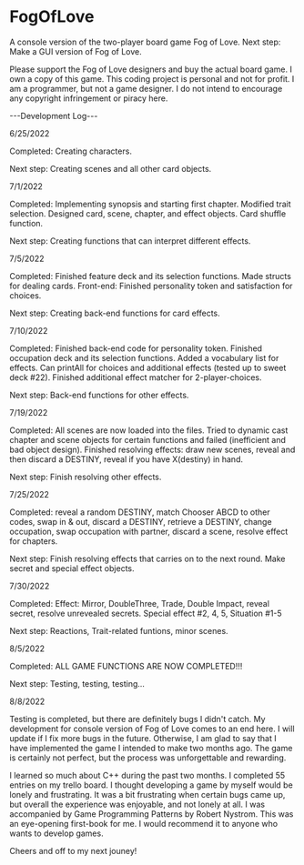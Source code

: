 # FogOfLove

A console version of the two-player board game Fog of Love. Next step: Make a GUI version of Fog of Love. 

Please support the Fog of Love designers and buy the actual board game. I own a copy of this game. This coding project is personal and not for profit. I am a programmer, but not a game designer. I do not intend to encourage any copyright infringement or piracy here. 


---Development Log---

6/25/2022

Completed: Creating characters.

Next step: Creating scenes and all other card objects.

7/1/2022

Completed: Implementing synopsis and starting first chapter. Modified trait selection. Designed card, scene, chapter, and effect objects. Card shuffle function.

Next step: Creating functions that can interpret different effects. 

7/5/2022

Completed: Finished feature deck and its selection functions. Made structs for dealing cards. Front-end: Finished personality token and satisfaction for choices.

Next step: Creating back-end functions for card effects.

7/10/2022

Completed: Finished back-end code for personality token. Finished occupation deck and its selection functions. Added a vocabulary list for effects. Can printAll for choices and additional effects (tested up to sweet deck #22). Finished additional effect matcher for 2-player-choices.

Next step: Back-end functions for other effects. 

7/19/2022

Completed: All scenes are now loaded into the files. Tried to dynamic cast chapter and scene objects for certain functions and failed (inefficient and bad object design). Finished resolving effects: draw new scenes, reveal and then discard a DESTINY, reveal if you have X(destiny) in hand.

Next step: Finish resolving other effects.

7/25/2022

Completed: reveal a random DESTINY, match Chooser ABCD to other codes, swap in & out, discard a DESTINY, retrieve a DESTINY, change occupation, swap occupation with partner, discard a scene, resolve effect for chapters.

Next step: Finish resolving effects that carries on to the next round. Make secret and special effect objects.

7/30/2022

Completed: Effect: Mirror, DoubleThree, Trade, Double Impact, reveal secret, resolve unrevealed secrets. Special effect #2, 4, 5, Situation #1-5

Next step: Reactions, Trait-related funtions, minor scenes.

8/5/2022

Completed: ALL GAME FUNCTIONS ARE NOW COMPLETED!!!

Next step: Testing, testing, testing...

8/8/2022

Testing is completed, but there are definitely bugs I didn't catch. My development for console version of Fog of Love comes to an end here. I will update if I fix more bugs in the future. Otherwise, I am glad to say that I have implemented the game I intended to make two months ago. The game is certainly not perfect, but the process was unforgettable and rewarding. 

I learned so much about C++ during the past two months. I completed 55 entries on my trello board. I thought developing a game by myself would be lonely and frustrating. It was a bit frustrating when certain bugs came up, but overall the experience was enjoyable, and not lonely at all. I was accompanied by Game Programming Patterns by Robert Nystrom. This was an eye-opening first-book for me. I would recommend it to anyone who wants to develop games.

Cheers and off to my next jouney!
